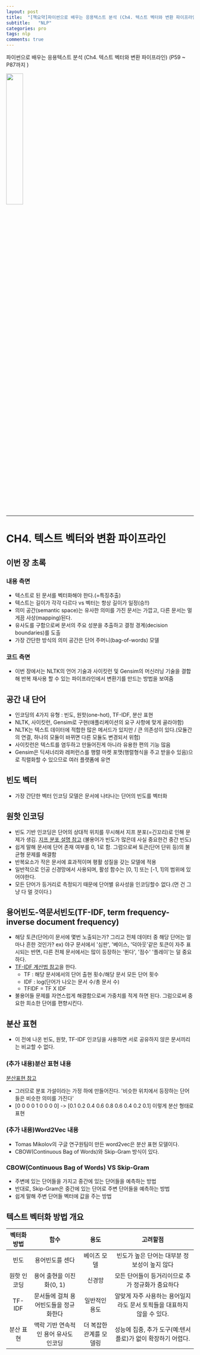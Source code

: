 ```yaml
---
layout: post
title:  "[책요약]파이썬으로 배우는 응용텍스트 분석 (Ch4. 텍스트 벡터와 변환 파이프라인)"
subtitle:   "NLP"
categories: pro
tags: nlp
comments: true
---
```



파이썬으로 배우는 응용텍스트 분석 (Ch4. 텍스트 벡터와 변환 파이프라인) (P59 ~ P87까지 ) 

<img src="http://image.yes24.com/momo/TopCate2739/MidCate008/273872383.jpg" width="30%">  

---

# CH4. 텍스트 벡터와 변환 파이프라인

## 이번 장 초록
   
### 내용 측면
- 텍스트로 된 문서를 벡터화해야 한다.(=특징추출)
- 텍스트는 길이가 각각 다르다 vs 벡터는 항상 길이가 일정(승!!)
- 의미 공간(semantic space)는 유사한 의미를 가진 문서는 가깝고, 다른 문서는 멀게끔 사상(mapping)된다.
- 유사도를 구함으로써 문서의 주요 성분을 추출하고 결정 경계(decision boundaries)를 도출
- 가장 간단한 방식의 의미 공간은 단어 주머니(bag-of-words) 모델
   
### 코드 측면
- 이번 장에서는 NLTK의 언어 기술과 사이킷런 및 Gensim의 머신러닝 기술을 결합해 반복 재사용 할 수 있는 파이프라인에서 변환기를 만드는 방법을 보여줌
   

## 공간 내 단어
- 인코딩의 4가지 유형 : 빈도, 원핫(one-hot), TF-IDF, 분산 표현
- NLTK, 사이킷런, Gensim로 구현(애플리케이션의 요구 사항에 맞게 골라야함)
- NLTK는 텍스트 데이터에 적합한 많은 메서드가 있지만 / 큰 의존성이 있다.(모듈간의 연결, 하나의 모듈이 바뀌면 다른 모듈도 변경되서 위험)
- 사이킷런은 텍스트를 염두하고 만들어진게 아니라 유용한 편의 기능 많음
- Gensim은 딕셔너리와 레퍼런스를 행렬 마켓 포맷(행렬형식을 주고 받을수 있음)으로 직렬화할 수 있으므로 여러 플랫폼에 유연


## 빈도 벡터
- 가장 간단한 벡터 인코딩 모델은 문서에 나타나는 단어의 빈도를 벡터화

## 원핫 인코딩
- 빈도 기반 인코딩은 단어의 상대적 위치를 무시해서 지프 분포(=긴꼬리)로 인해 문제가 생김. [지프 분포 설명 참고](https://statkclee.github.io/text/nlp-zipf-law.html)
(불용어가 빈도가 많은데 사실 중요한건 중간 빈도)
- 쉽게 말해 문서에 단어 존재 여부를 0, 1로 함. 그럼으로써 토큰(단어 단위 등)의 불균형 문제를 해결함
- 반복요소가 작은 문서에 효과적이며 평활 성질을 갖는 모델에 적용
- 일반적으로 인공 신경망에서 사용되며, 활성 함수는 [0, 1] 또는 [-1, 1]의 범위에 있어야한다.
- 모든 단어가 등거리로 측정되기 때문에 단어별 유사성을 인코딩할수 없다.(먼 건 그냥 다 멀 것이다.)

## 용어빈도-역문서빈도(TF-IDF, term frequency-inverse document frequency)
- 해당 토큰(단어)이 문서에 몇번 노출되는가? 그리고 전체 데이터 중 해당 단어는 얼마나 흔한 것인가?
ex) 야구 문서에서 '심판', '베이스, '덕아웃'같은 토큰이 자주 표시되는 반면, 다른 전체 문서에서는 많이 등장하는 '뛴다', '점수' '플레이'는 덜 중요하다.
- [TF-IDF 계산법 참고](https://sangmi820.tistory.com/entry/CHAPTER-3-%EA%B7%80%EB%82%A9-%ED%95%99%EC%8A%B5-tfidf-%EB%B0%A9%EB%B2%95)을 한다.
    - TF : 해당 문서에서의 단어 출현 횟수/해당 문서 모든 단어 횟수
    - IDF : log(단어가 나오는 문서 수/총 문서 수)
    - TFIDF = TF X IDF
- 불용어들 문제를 자연스럽게 해결함으로써 가중치를 적게 하면 된다. 그럼으로써 중요한 희소한 단어를 편향시킨다.

## 분산 표현
- 이 전에 나온 빈도, 원핫, TF-IDF 인코딩을 사용하면 서로 공유하지 않은 문서끼리는 비교할 수 없다.

### (추가 내용)분산 표현 내용 
 [분산표현 참고](https://wikidocs.net/22660)
- 그러므로 분포 가설이라는 가정 하에 만들어진다. '비슷한 위치에서 등장하는 단어들은 비슷한 의미를 가진다'
- [0 0 0 0 1 0 0 0 0] -> [0.1 0.2 0.4 0.6 0.8 0.6 0.4 0.2 0.1] 이렇게 분산 형태로 표현

### (추가 내용)Word2Vec 내용
- Tomas Mikolov의 구글 연구원팀이 만든 word2vec은 분산 표현 모델이다.
- CBOW(Continuous Bag of Words)와 Skip-Gram 방식이 있다.

### CBOW(Continuous Bag of Words) VS Skip-Gram
- 주변에 있는 단어들을 가지고 중간에 있는 단어들을 예측하는 방법
- 반대로, Skip-Gram은 중간에 있는 단어로 주변 단어들을 예측하는 방법
- 쉽게 말해 주변 단어들 벡터에 값을 주는 방법


## 텍스트 벡터화 방법 개요
| 벡터화 방법 |                  함수                 |           용도          |                                고려할점                                |
|:-----------:|:-------------------------------------:|:-----------------------:|:----------------------------------------------------------------------:|
|     빈도    |            용어빈도를 센다            |       베이즈 모델       |              빈도가 높은 단어는 대부분 정보성이 높지 않다              |
| 원핫 인코딩 |        용어 출현을 이진화(0, 1)       |          신경망         |            모든 단어들이 등거리이므로 추가 정규화가 중요하다           |
|    TF-IDF   | 문서들에 걸쳐 용어빈도들을 정규화한다 |      일반적인 용도      | 알맞게 자주 사용하는 용어일지라도 문서 토픽들을 대표하지 않을 수 있다. |
| 분산 표현   | 맥락 기반 연속적인 용어 유사도 인코딩 | 더 복잡한 관계를 모델링 |       성능에 집중, 추가 도구(예:텐서플로)가 없이 확장하기 어렵다.      |

